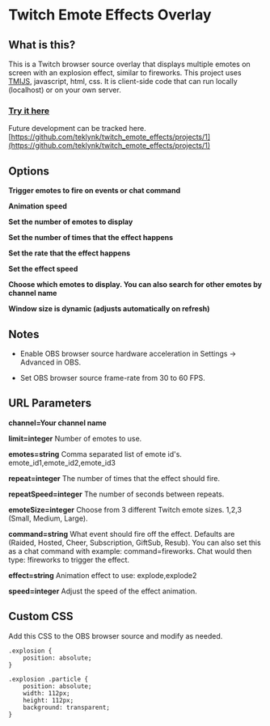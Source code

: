 # Twitch Emote Effects Overlay

## What is this?

This is a Twitch browser source overlay that displays multiple emotes on screen with an explosion effect, similar to fireworks. This project uses [TMIJS](https://tmijs.com/), javascript, html, css. It is client-side code that can run locally (localhost) or on your own server. 

### [Try it here](https://twitch-emote-effects.pages.dev/)

Future development can be tracked here. [https://github.com/teklynk/twitch_emote_effects/projects/1](https://github.com/teklynk/twitch_emote_effects/projects/1)


## Options

**Trigger emotes to fire on events or chat command**

**Animation speed**

**Set the number of emotes to display**

**Set the number of times that the effect happens**

**Set the rate that the effect happens**

**Set the effect speed**

**Choose which emotes to display. You can also search for other emotes by channel name**

**Window size is dynamic (adjusts automatically on refresh)**

## Notes

* Enable OBS browser source hardware acceleration in Settings -> Advanced in OBS.

* Set OBS browser source frame-rate from 30 to 60 FPS.

## URL Parameters

**channel=Your channel name** 

**limit=integer**  Number of emotes to use.

**emotes=string**  Comma separated list of emote id's. emote_id1,emote_id2,emote_id3

**repeat=integer** The number of times that the effect should fire.

**repeatSpeed=integer**  The number of seconds between repeats.

**emoteSize=integer**  Choose from 3 different Twitch emote sizes. 1,2,3 (Small, Medium, Large).

**command=string**  What event should fire off the effect. Defaults are (Raided, Hosted, Cheer, Subscription, GiftSub, Resub). You can also set this as a chat command with example: command=fireworks. Chat would then type: !fireworks to trigger the effect.

**effect=string**  Animation effect to use: explode,explode2

**speed=integer**  Adjust the speed of the effect animation.

## Custom CSS

Add this CSS to the OBS browser source and modify as needed.

```
.explosion {
    position: absolute;
}

.explosion .particle {
    position: absolute;
    width: 112px;
    height: 112px;
    background: transparent;
}
```
